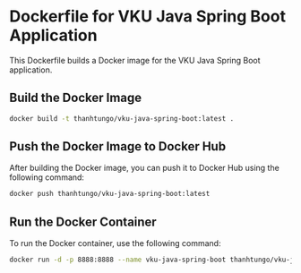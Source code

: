 # Dockerfile for VKU Java Spring Boot Application

This Dockerfile builds a Docker image for the VKU Java Spring Boot application.

## Build the Docker Image

```bash
docker build -t thanhtungo/vku-java-spring-boot:latest .
```

## Push the Docker Image to Docker Hub

After building the Docker image, you can push it to Docker Hub using the following command:

```bash  
docker push thanhtungo/vku-java-spring-boot:latest

```

## Run the Docker Container

To run the Docker container, use the following command:

```bash
docker run -d -p 8888:8888 --name vku-java-spring-boot thanhtungo/vku-java-spring-boot:latest
```
